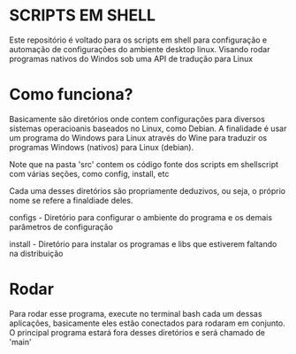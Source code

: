 # SCRIPTS EM SHELL
 Este repositório é voltado para os scripts em shell para configuração e automação de configurações do ambiente desktop linux. Visando rodar programas nativos do Windos sob uma API de tradução para Linux


# Como funciona?
Basicamente são diretórios onde contem configurações para diversos sistemas operacioanis baseados no Linux, como Debian. A finalidade é usar um programa do Windows para Linux através do Wine para traduzir os programas Windows (nativos) para Linux (debian).

Note que na pasta 'src' contem os código fonte dos scripts em shellscript com várias seções, como config, install, etc

Cada uma desses diretórios são propriamente deduzivos, ou seja, o próprio nome se refere a finaldiade deles.

configs - Diretório para configurar o ambiente do programa e os demais parâmetros de configuração

install - Diretório para instalar os programas e libs que estiverem faltando na distribuição


# Rodar
Para rodar esse programa, execute no terminal bash cada um dessas aplicações, basicamente eles estão conectados para rodaram em conjunto. O principal programa estará fora desses diretórios e será chamado de 'main'
